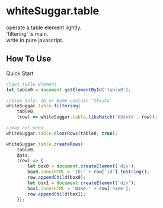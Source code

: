 # whiteSuggar.table
operate a table element lightly.   
'filtering' is main.    
write in pure javascript.     

## How To Use
Quick Start
```js
//get table element 
let table0 = document.getElementById('table0');

//View Only: ID or Name contain 'XXxxXx'
whiteSuggar.table.filtering(
    table0,
    (row) => whiteSuggar.table.likeMatch('XXxxXx', row));

//may not need...
whiteSuggar.table.clearRows(table0, true);

whiteSuggar.table.createRows(
    table0, 
    data, 
    (row) => {
        let box0 = document.createElement('div');
        box0.innerHTML = 'ID:' + row['id'].toString();
        row.appendChild(box0);
        let box1 = document.createElement('div');
        box1.innerHTML = 'Name:' + row['name'];
        row.appendChild(box1);
    });
```
